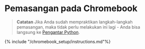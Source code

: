 # Pemasangan pada Chromebook

> **Catatan** Jika Anda sudah mempraktikan langkah-langkah pemasangan, maka tidak perlu melakukan ini lagi - Anda bisa langsung ke [Pengantar Python](../python_introduction/README.md).

{% include "/chromebook_setup/instructions.md"%}